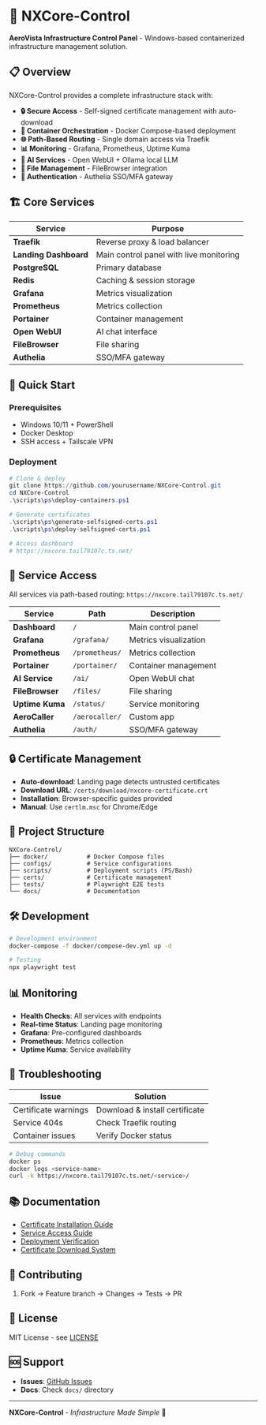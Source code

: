 # 🚀 NXCore-Control

**AeroVista Infrastructure Control Panel** - Windows-based containerized infrastructure management solution.

## 📋 Overview

NXCore-Control provides a complete infrastructure stack with:

- **🔒 Secure Access** - Self-signed certificate management with auto-download
- **🐳 Container Orchestration** - Docker Compose-based deployment
- **🌐 Path-Based Routing** - Single domain access via Traefik
- **📊 Monitoring** - Grafana, Prometheus, Uptime Kuma
- **🤖 AI Services** - Open WebUI + Ollama local LLM
- **📁 File Management** - FileBrowser integration
- **🔐 Authentication** - Authelia SSO/MFA gateway

## 🏗️ Core Services

| Service | Purpose |
|---------|---------|
| **Traefik** | Reverse proxy & load balancer |
| **Landing Dashboard** | Main control panel with live monitoring |
| **PostgreSQL** | Primary database |
| **Redis** | Caching & session storage |
| **Grafana** | Metrics visualization |
| **Prometheus** | Metrics collection |
| **Portainer** | Container management |
| **Open WebUI** | AI chat interface |
| **FileBrowser** | File sharing |
| **Authelia** | SSO/MFA gateway |

## 🚀 Quick Start

### Prerequisites
- Windows 10/11 + PowerShell
- Docker Desktop
- SSH access + Tailscale VPN

### Deployment
```powershell
# Clone & deploy
git clone https://github.com/yourusername/NXCore-Control.git
cd NXCore-Control
.\scripts\ps\deploy-containers.ps1

# Generate certificates
.\scripts\ps\generate-selfsigned-certs.ps1
.\scripts\ps\deploy-selfsigned-certs.ps1

# Access dashboard
# https://nxcore.tail79107c.ts.net/
```

## 🔗 Service Access

All services via path-based routing: `https://nxcore.tail79107c.ts.net/`

| Service | Path | Description |
|---------|------|-------------|
| **Dashboard** | `/` | Main control panel |
| **Grafana** | `/grafana/` | Metrics visualization |
| **Prometheus** | `/prometheus/` | Metrics collection |
| **Portainer** | `/portainer/` | Container management |
| **AI Service** | `/ai/` | Open WebUI chat |
| **FileBrowser** | `/files/` | File sharing |
| **Uptime Kuma** | `/status/` | Service monitoring |
| **AeroCaller** | `/aerocaller/` | Custom app |
| **Authelia** | `/auth/` | SSO/MFA gateway |

## 🔒 Certificate Management

- **Auto-download**: Landing page detects untrusted certificates
- **Download URL**: `/certs/download/nxcore-certificate.crt`
- **Installation**: Browser-specific guides provided
- **Manual**: Use `certlm.msc` for Chrome/Edge

## 📁 Project Structure

```
NXCore-Control/
├── docker/           # Docker Compose files
├── configs/          # Service configurations
├── scripts/          # Deployment scripts (PS/Bash)
├── certs/            # Certificate management
├── tests/            # Playwright E2E tests
└── docs/             # Documentation
```

## 🛠️ Development

```bash
# Development environment
docker-compose -f docker/compose-dev.yml up -d

# Testing
npx playwright test
```

## 📊 Monitoring

- **Health Checks**: All services with endpoints
- **Real-time Status**: Landing page monitoring
- **Grafana**: Pre-configured dashboards
- **Prometheus**: Metrics collection
- **Uptime Kuma**: Service availability

## 🚨 Troubleshooting

| Issue | Solution |
|-------|----------|
| Certificate warnings | Download & install certificate |
| Service 404s | Check Traefik routing |
| Container issues | Verify Docker status |

```bash
# Debug commands
docker ps
docker logs <service-name>
curl -k https://nxcore.tail79107c.ts.net/<service>/
```

## 📚 Documentation

- [Certificate Installation Guide](CERTIFICATE_INSTALLATION_GUIDE.md)
- [Service Access Guide](docs/SERVICE_ACCESS_GUIDE.md)
- [Deployment Verification](DEPLOYMENT_VERIFICATION_REPORT.md)
- [Certificate Download System](CERTIFICATE_DOWNLOAD_SYSTEM.md)

## 🤝 Contributing

1. Fork → Feature branch → Changes → Tests → PR

## 📄 License

MIT License - see [LICENSE](LICENSE)

## 🆘 Support

- **Issues**: [GitHub Issues](https://github.com/yourusername/NXCore-Control/issues)
- **Docs**: Check `docs/` directory

---

**NXCore-Control** - *Infrastructure Made Simple* 🚀
